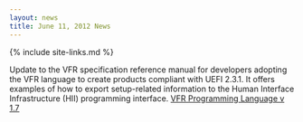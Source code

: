 ```yaml
---
layout: news
title: June 11, 2012 News
---
```

{% include site-links.md %}

Update to the VFR specification reference manual for developers adopting the VFR language to create products compliant with UEFI 2.3.1. It offers examples of how to export setup-related information to the Human Interface Infrastructure (HII) programming interface. 
[VFR Programming Language v 1.7](https://sourceforge.net/projects/edk2/files/Specifications/VFR_V1.7.pdf/download)